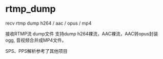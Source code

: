 # rtmp_dump
recv rtmp dump h264 / aac / opus / mp4

接收RTMP流 dump文件
支持dump h264裸流，AAC裸流，AAC转opus封装ogg, 音视频合并成MP4文件。

SPS、PPS解析参考了其他项目
